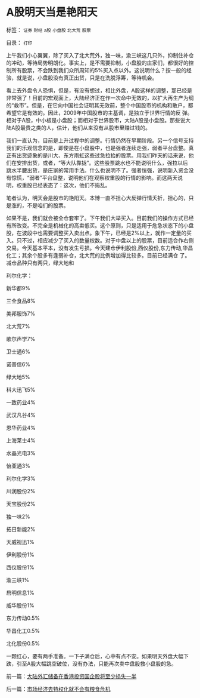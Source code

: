 # A股明天当是艳阳天

标签： `证券` `财经` `a股` `小盘股` `北大荒` `股票` 

目录： `打印`

上午我们小心翼翼，除了买入了北大荒外，独一味，渝三峡这几只外，抑制住补仓的冲动，等待局势明朗化。事实上，是不需要抑制，小盘股的庄家们，都很好的控
制所有股票，不会跌到我们众所周知的5%买入点以外。这说明什么？按一般的经验，就是说，小盘股没有真正出货，只是在洗脱浮筹，等待机会。



看上去外盘令人恐惧，但是，有没有想过，相比外盘，A股这样的调整，那已经是非常强了！目前的宏观面上，大陆经济正在作一次命中无效的，以扩大再生产为纲
的“救市”。但是，在它向中国社会证明其无效前，整个中国股市的机构和散户，都希望它是有效的。因此，2009年中国股市的主基调，是独立于世界行情的反
弹。相对于A股，中小板是小盘股；而相对于世界股市，大陆A股是小盘股。那些说大陆A股最贵之类的人，估计，他们从来没有从股市里赚过钱的。



我们一直认为，目前是上升过程中的调整。行情仍然在早期阶段。另一个信号支持我们的乐观信念的是，即使是在小盘股中，也是强者连续走强，弱者平台盘整。真
正有出货迹象的是川大、东方雨虹这些过急拉抬的股票。用我们昨天的话来说，他们在安排出货，或者，“等大队靠拢”。这些股票跳水也不能说明什么，强拉以后
跳水半腰出货，是庄家的常用手法。什么也说明不了。强者恒强，说明新入资金没有惊慌，“弱者”平台盘整，说明他们在观察权重股的行情的影响。而这两天说
明，权重股已经表态了：这次，他们不捣乱。



笔者认为，明天会是股市的艳阳天。本博一直不担心大反弹行情夭折，担心的，只是涨的，不是咱们的股票。



如果不是，我们就会被全仓套牢了。下午我们大举买入。目前我们的操作方式已经有所改变。不完全是机械化的高卖低买。这个原则，只是适用于危急状态下的小盘
股，在波段中也需要调整买入卖出点。象下午，已经是2%以上，就作一定量的买入。只不过，相应减少了买入的数量权数。对于中盘以上的股票，目前适合作右侧
交易。今天基本平本，没有发生亏损。今天建仓伊利股份,西仪股份,东力传动,华昌化工；其余个股多有逢弱补仓，北大荒的比例增加得比较多。目前已经满仓
了。减仓品种只有两只，绿大地和

利尔化学：

新华都9%

三全食品8%

美邦服饰7%

北大荒7%

歌尔声学7%

卫士通6%

诺普信6%

绿大地5%

科大迅飞5%

一致药业4%

武汉凡谷4%

恩华药业4%

上海莱士4%

水晶光电3%

怡亚通3%

利尔化学3%

川润股份2%

天宝股份2%

独一味2%

拓日新能2%

天威视迅1%

伊利股份1%

西仪股份1%

渝三峡1%

启明信息1%

威华股份1%

东力传动0.5%

华昌化工0.5%

北化股份0.5%



一颗红心，要有两手准备。一下子满仓后，心中有点不安。如果明天外盘大幅下跌，引至A股大幅跳空破位，没有办法，只能再次卖中盘股救小盘股的急。



前一篇：[大陆外汇储备在香港投资国企股将至少损失一半](../../../2009/1/15/大陆外汇储备在香港投资国企股将至少损失一半.md)

后一篇：[市场经济去特权化就不会有粮食危机](../../../2009/1/16/市场经济去特权化就不会有粮食危机.md)